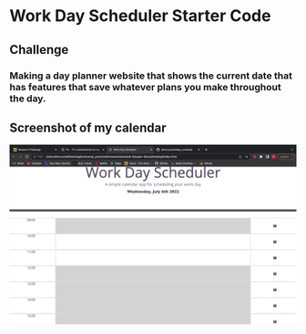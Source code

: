 # Work Day Scheduler Starter Code
## Challenge 
### Making a day planner website that shows the current date that has features that save whatever plans you make throughout the day. 


## Screenshot of my calendar
![Displays screenshot page](screenshot.png)